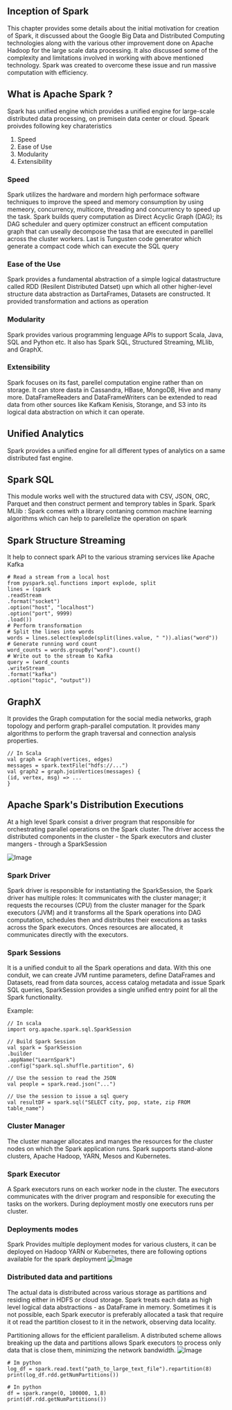 ## Inception of Spark 
This chapter provides some details about the initial motivation for creation of Spark, it discussed about the Google Big Data and Distributed Computing technologies along with the various other improvement done on Apache Hadoop for the large scale data processing. It also discussed some of the complexity and limitations involved in working with above mentioned technology. Spark was created to overcome these issue and run massive computation with efficiency. 
## What is Apache Spark ?
Spark has unified engine which provides a unified engine for large-scale distributed data processing, on premisein data center or cloud. 
Speark proivdes following key charateristics 
1. Speed 
2. Ease of Use 
3. Modularity
4. Extensibility 

### Speed 
Spark utilizes the hardware and mordern high performace software techniques to improve the speed and memory consumption by using memeory, concurrency, multicore, threading and concurrency to speed up the task.
Spark builds query computation as Direct Acyclic Graph (DAG); its DAG scheduler and query optimizer construct an efficent computation graph that can useally decompose the tasa that are executed in parelllel across the cluster workers. 
Last is Tungusten code generator which generate a compact code which can execute the SQL query
### Ease of the Use 
Spark provides a fundamental abstraction of a simple logical datastructure called RDD (Resilent Distributed Datset) upn which all other higher-level structure data abstraction as DartaFrames, Datasets are constructed. It provided transformation and actions as operation
### Modularity 
Spark provides various programming lenguage APIs to support Scala, Java, SQL and Python etc. It also has Spark SQL, Structured Streaming, MLlib, and GraphX. 
### Extensibility 
Spark focuses on its fast, parellel computation engine rather than on storage. It can store dasta in Cassandra, HBase, MongoDB, Hive and many more. DataFrameReaders and DataFrameWriters can be extended to read data from other sources like Kafkam Kenisis, Storange, and S3 into its logical data abstraction on which it can operate. 
## Unified Analytics 
Spark provides a unified engine for all different types of analytics on a same distributed fast engine. 

## Spark SQL 
This module works well with the structured data with CSV, JSON, ORC, Parquet and then construct perment and temprory tables in Spark. 
Spark MLlib : Spark comes with a library contaning common machine learning algorithms which can help to parellelize the operation on spark 
## Spark Structure Streaming
It help to connect spark API to the various straming services like Apache Kafka
```# In Python
# Read a stream from a local host
from pyspark.sql.functions import explode, split
lines = (spark
.readStream
.format("socket")
.option("host", "localhost")
.option("port", 9999)
.load())
# Perform transformation
# Split the lines into words
words = lines.select(explode(split(lines.value, " ")).alias("word"))
# Generate running word count
word_counts = words.groupBy("word").count()
# Write out to the stream to Kafka
query = (word_counts
.writeStream
.format("kafka")
.option("topic", "output"))
```

## GraphX
It provides the Graph computation for the social media networks, graph topology and perform graph-parallel computation. It provides many algorithms to perform the graph traversal and connection analysis properties. 

```
// In Scala
val graph = Graph(vertices, edges)
messages = spark.textFile("hdfs://...")
val graph2 = graph.joinVertices(messages) {
(id, vertex, msg) => ...
}
```
## Apache Spark's Distribution Executions 
At a high level Spark consist a  driver program that responsible for orchestrating parallel operations on the Spark cluster. The driver access the distributed components in the cluster - the Spark executors and cluster mangers - through a SparkSession 

![Image](./images/Screenshot%20from%202020-10-25%2015-41-41.png)

### Spark Driver 
Spark driver is responsible for instantiating the SparkSession, the Spark driver has multiple roles: It communicates with the cluster manager; it requests the recourses (CPU) from the cluster manager for the Spark executors (JVM) and it transforms all the Spark operations into DAG computation, schedules then and distributes their executions as tasks across the Spark executors. Onces resources are allocated, it communicates directly with the executors.  

### Spark Sessions 
It is a unified conduit to all the Spark operations and data. With this one conduit, we can create JVM runtime parameters, define DataFrames and Datasets, read from data sources, access catalog metadata and issue Spark SQL queries, SparkSession provides a single unified entry point for all the Spark functionality. 

Example: 
```
// In scala
import org.apache.spark.sql.SparkSession

// Build Spark Session 
val spark = SparkSession
.builder
.appName("LearnSpark")
.config("spark.sql.shuffle.partition", 6)

// Use the session to read the JSON
val people = spark.read.json("...")

// Use the session to issue a sql query
val resultDF = spark.sql("SELECT city, pop, state, zip FROM table_name")

```

### Cluster Manager 
The cluster manager allocates and manges the resources for the cluster nodes on which the Spark application runs. Spark supports stand-alone clusters, Apache Hadoop, YARN, Mesos and Kubernetes.

### Spark Executor 
A Spark executors runs on each worker node in the cluster. The executors communicates with the driver program and responsible for executing the tasks on the workers. During deployment mostly one executors runs per cluster.

### Deployments modes 
Spark Provides multiple deployment modes for various clusters, it can be deployed on Hadoop YARN or Kubernetes, there are following options available for the spark deployment 
![Image](images/Screenshot%20from%202020-10-25%2016-08-09.png) 

### Distributed data and partitions 
The actual data is distributed across various storage as partitions and residing either in HDFS or cloud storage. Spark treats each data as high level logical data abstractions - as DataFrame in memory. Sometimes it is not possible, each Spark executor is preferably allocated a task that require it ot read the partition closest to it in the network, observing data locality. 

Partitioning allows for the efficient parallelism. A distributed scheme allows breaking up the data and partitions allows Spark executors to process only data that is close them, minimizing the network bandwidth. 
![Image](./images/3.png)

```
# Im python 
log_df = spark.read.text("path_to_large_text_file").repartition(8)
print(log_df.rdd.getNumPartitions())

# In python
df = spark.range(0, 100000, 1,8)
print(df.rdd.getNumPartitions())
```



